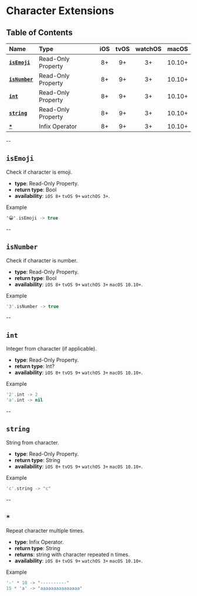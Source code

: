 # Character Extensions


## Table of Contents
| Name | Type | iOS | tvOS | watchOS | macOS |
|:--- | :--- | :---: | :---: | :---: | :---: |
| [**`isEmoji`**](#isemoji) | Read-Only Property | 8+ | 9+ | 3+ |  10.10+ |
| [**`isNumber`**](#isnumber) | Read-Only Property | 8+ | 9+ | 3+ | 10.10+ |
| [**`int`**](#int) | Read-Only Property | 8+ | 9+ | 3+ | 10.10+ |
| [**`string`**](#string) | Read-Only Property | 8+ | 9+ | 3+ | 10.10+ |
| [**`*`**](#*) | Infix Operator | 8+ | 9+ | 3+ | 10.10+ |

--

## `isEmoji`
Check if character is emoji.

 - **type**: Read-Only Property.
 - **return type**: Bool
 - **availability**: `iOS 8+` `tvOS 9+` `watchOS 3+`.

Example

```swift
'😀'.isEmoji -> true
```

--

## `isNumber`
Check if character is number.

 - **type**: Read-Only Property.
 - **return type**: Bool
 - **availability**: `iOS 8+` `tvOS 9+` `watchOS 3+` `macOS 10.10+`.

Example

```swift
'3'.isNumber -> true
```

--

## `int`
Integer from character (if applicable).

 - **type**: Read-Only Property.
 - **return type**: Int?
 - **availability**: `iOS 8+` `tvOS 9+` `watchOS 3+` `macOS 10.10+`.

Example

```swift
'2'.int -> 2
'a'.int -> nil
```

--

## `string`
String from character.

 - **type**: Read-Only Property.
 - **return type**: String
 - **availability**: `iOS 8+` `tvOS 9+` `watchOS 3+` `macOS 10.10+`.

Example

```swift
'c'.string -> "c"
```

--

## `*`
Repeat character multiple times.

 - **type**: Infix Operator.
 - **return type**: String
 - **returns**: string with character repeated n times.
 - **availability**: `iOS 8+` `tvOS 9+` `watchOS 3+` `macOS 10.10+`.

Example

```swift
'-' * 10 -> "----------"
15 * 'a' -> "aaaaaaaaaaaaaaa"
```
